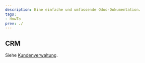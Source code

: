 ```yaml
---
description: Eine einfache und umfassende Odoo-Dokumentation.
tags:
- HowTo
prev: ./
---
```


## CRM

Siehe [Kundenverwaltung](Kundenverwaltung.md).